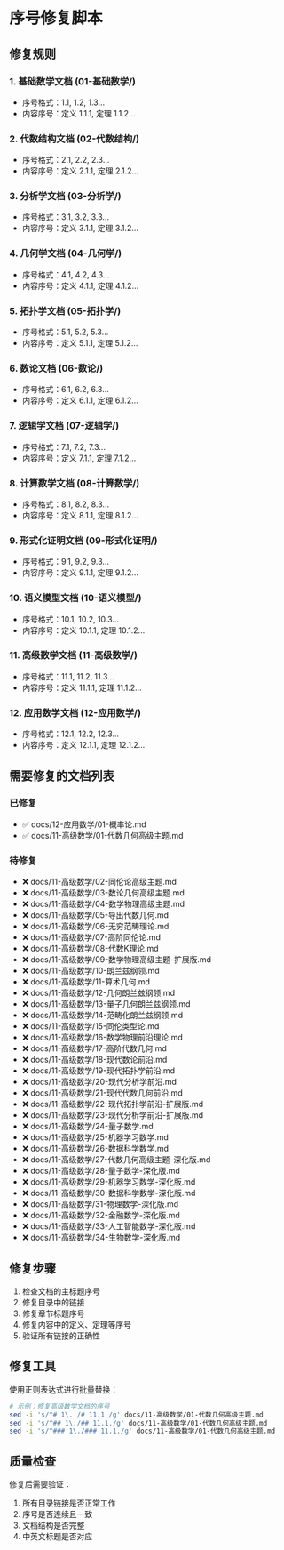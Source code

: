 # 序号修复脚本

## 修复规则

### 1. 基础数学文档 (01-基础数学/)

- 序号格式：1.1, 1.2, 1.3...
- 内容序号：定义 1.1.1, 定理 1.1.2...

### 2. 代数结构文档 (02-代数结构/)

- 序号格式：2.1, 2.2, 2.3...
- 内容序号：定义 2.1.1, 定理 2.1.2...

### 3. 分析学文档 (03-分析学/)

- 序号格式：3.1, 3.2, 3.3...
- 内容序号：定义 3.1.1, 定理 3.1.2...

### 4. 几何学文档 (04-几何学/)

- 序号格式：4.1, 4.2, 4.3...
- 内容序号：定义 4.1.1, 定理 4.1.2...

### 5. 拓扑学文档 (05-拓扑学/)

- 序号格式：5.1, 5.2, 5.3...
- 内容序号：定义 5.1.1, 定理 5.1.2...

### 6. 数论文档 (06-数论/)

- 序号格式：6.1, 6.2, 6.3...
- 内容序号：定义 6.1.1, 定理 6.1.2...

### 7. 逻辑学文档 (07-逻辑学/)

- 序号格式：7.1, 7.2, 7.3...
- 内容序号：定义 7.1.1, 定理 7.1.2...

### 8. 计算数学文档 (08-计算数学/)

- 序号格式：8.1, 8.2, 8.3...
- 内容序号：定义 8.1.1, 定理 8.1.2...

### 9. 形式化证明文档 (09-形式化证明/)

- 序号格式：9.1, 9.2, 9.3...
- 内容序号：定义 9.1.1, 定理 9.1.2...

### 10. 语义模型文档 (10-语义模型/)

- 序号格式：10.1, 10.2, 10.3...
- 内容序号：定义 10.1.1, 定理 10.1.2...

### 11. 高级数学文档 (11-高级数学/)

- 序号格式：11.1, 11.2, 11.3...
- 内容序号：定义 11.1.1, 定理 11.1.2...

### 12. 应用数学文档 (12-应用数学/)

- 序号格式：12.1, 12.2, 12.3...
- 内容序号：定义 12.1.1, 定理 12.1.2...

## 需要修复的文档列表

### 已修复

- ✅ docs/12-应用数学/01-概率论.md
- ✅ docs/11-高级数学/01-代数几何高级主题.md

### 待修复

- ❌ docs/11-高级数学/02-同伦论高级主题.md
- ❌ docs/11-高级数学/03-数论几何高级主题.md
- ❌ docs/11-高级数学/04-数学物理高级主题.md
- ❌ docs/11-高级数学/05-导出代数几何.md
- ❌ docs/11-高级数学/06-无穷范畴理论.md
- ❌ docs/11-高级数学/07-高阶同伦论.md
- ❌ docs/11-高级数学/08-代数K理论.md
- ❌ docs/11-高级数学/09-数学物理高级主题-扩展版.md
- ❌ docs/11-高级数学/10-朗兰兹纲领.md
- ❌ docs/11-高级数学/11-算术几何.md
- ❌ docs/11-高级数学/12-几何朗兰兹纲领.md
- ❌ docs/11-高级数学/13-量子几何朗兰兹纲领.md
- ❌ docs/11-高级数学/14-范畴化朗兰兹纲领.md
- ❌ docs/11-高级数学/15-同伦类型论.md
- ❌ docs/11-高级数学/16-数学物理前沿理论.md
- ❌ docs/11-高级数学/17-高阶代数几何.md
- ❌ docs/11-高级数学/18-现代数论前沿.md
- ❌ docs/11-高级数学/19-现代拓扑学前沿.md
- ❌ docs/11-高级数学/20-现代分析学前沿.md
- ❌ docs/11-高级数学/21-现代代数几何前沿.md
- ❌ docs/11-高级数学/22-现代拓扑学前沿-扩展版.md
- ❌ docs/11-高级数学/23-现代分析学前沿-扩展版.md
- ❌ docs/11-高级数学/24-量子数学.md
- ❌ docs/11-高级数学/25-机器学习数学.md
- ❌ docs/11-高级数学/26-数据科学数学.md
- ❌ docs/11-高级数学/27-代数几何高级主题-深化版.md
- ❌ docs/11-高级数学/28-量子数学-深化版.md
- ❌ docs/11-高级数学/29-机器学习数学-深化版.md
- ❌ docs/11-高级数学/30-数据科学数学-深化版.md
- ❌ docs/11-高级数学/31-物理数学-深化版.md
- ❌ docs/11-高级数学/32-金融数学-深化版.md
- ❌ docs/11-高级数学/33-人工智能数学-深化版.md
- ❌ docs/11-高级数学/34-生物数学-深化版.md

## 修复步骤

1. 检查文档的主标题序号
2. 修复目录中的链接
3. 修复章节标题序号
4. 修复内容中的定义、定理等序号
5. 验证所有链接的正确性

## 修复工具

使用正则表达式进行批量替换：

```bash
# 示例：修复高级数学文档的序号
sed -i 's/^# 1\. /# 11.1 /g' docs/11-高级数学/01-代数几何高级主题.md
sed -i 's/^## 1\./## 11.1./g' docs/11-高级数学/01-代数几何高级主题.md
sed -i 's/^### 1\./### 11.1./g' docs/11-高级数学/01-代数几何高级主题.md
```

## 质量检查

修复后需要验证：

1. 所有目录链接是否正常工作
2. 序号是否连续且一致
3. 文档结构是否完整
4. 中英文标题是否对应
